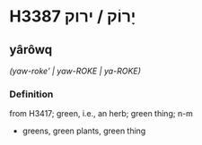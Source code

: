 # H3387 יָרוֹק / ירוק

## yârôwq

_(yaw-roke' | yaw-ROKE | ya-ROKE)_

### Definition

from H3417; green, i.e., an herb; green thing; n-m

- greens, green plants, green thing
